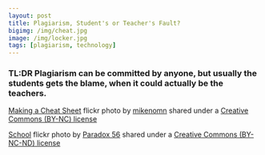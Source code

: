 ```yaml
---
layout: post
title: Plagiarism, Student's or Teacher's Fault?
bigimg: /img/cheat.jpg
image: /img/locker.jpg
tags: [plagiarism, technology]
---
```


### TL:DR Plagiarism can be committed by anyone, but usually the students gets the blame, when it could actually be the teachers.









<a title="Making a Cheat Sheet" href="https://flickr.com/photos/mikenomn/1780586001">Making a Cheat Sheet</a> flickr photo by <a href="https://flickr.com/people/mikenomn">mikenomn</a> shared under a <a href="https://creativecommons.org/licenses/by-nc/2.0/">Creative Commons (BY-NC) license</a> </small>

<a title="School" href="https://flickr.com/photos/mvrckcoast/3079331805">School</a> flickr photo by <a href="https://flickr.com/people/mvrckcoast">Paradox 56</a> shared under a <a href="https://creativecommons.org/licenses/by-nc-nd/2.0/">Creative Commons (BY-NC-ND) license</a> </small>
